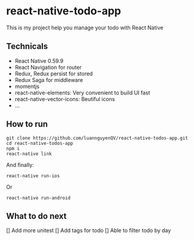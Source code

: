 # react-native-todo-app


This is my project help you manage your todo with React Native


## Technicals
- React Native 0.59.9 
- React Navigation for router
- Redux, Redux persist for stored
- Redux Saga for middleware
- momentjs
- react-native-elements: Very convenient to build UI fast
- react-native-vector-icons: Beutiful icons
- ...

## How to run
```
git clone https://github.com/luannguyenQV/react-native-todos-app.git
cd react-native-todos-app
npm i 
react-native link
```
And finally:
```
react-native run-ios
```
Or
```
react-native run-android
```

## What to do next
[] Add more unitest
[] Add tags for todo
[] Able to filter todo by day
